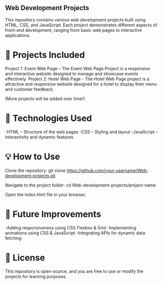 ## Web Development Projects
This repository contains various web development projects built using HTML, CSS, and JavaScript. Each project demonstrates different aspects of front-end development, ranging from basic web pages to interactive applications.

# 📌 Projects Included
Project 1: Event Web Page – The Event Web Page Project is a responsive and interactive website designed to manage and showcase events effectively. 
Project 2: Hotel Web Page - The Hotel Web Page project is a  attractive and responsive website designed for a hotel to display their menu and customer feedback. 

(More projects will be added over time!)

# 🚀 Technologies Used
-HTML – Structure of the web pages
-CSS – Styling and layout
-JavaScript – Interactivity and dynamic features

# 💡 How to Use
Clone the repository:
git clone https://github.com/your-username/Web-development-projects.git

Navigate to the project folder:
cd Web-development-projects/project-name

Open the index.html file in your browser.

# 🎯 Future Improvements
-Adding responsiveness using CSS Flexbox & Grid
-Implementing animations using CSS & JavaScript
-Integrating APIs for dynamic data fetching

# 📜 License
This repository is open-source, and you are free to use or modify the projects for learning purposes.

